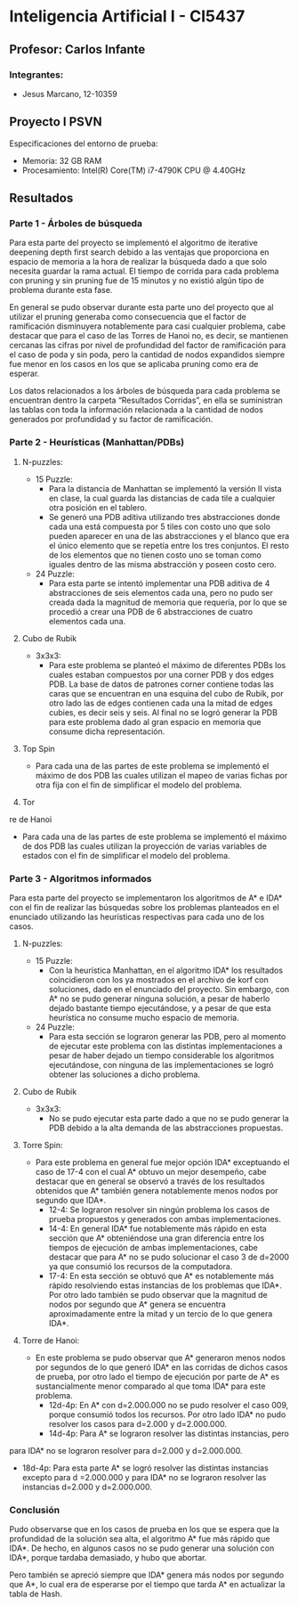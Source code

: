 # Inteligencia Artificial I - CI5437
## Profesor: Carlos Infante
### Integrantes:
- Jesus Marcano, 12-10359

## Proyecto I PSVN

Especificaciones del entorno de prueba:
- Memoria: 32 GB RAM
- Procesamiento: Intel(R) Core(TM) i7-4790K CPU @ 4.40GHz

## Resultados

### Parte 1 - Árboles de búsqueda
Para esta parte del proyecto se implementó el algoritmo de iterative deepening depth first search debido a las ventajas que proporciona en espacio de memoria a la hora de realizar la búsqueda dado a que solo necesita guardar la rama actual. El tiempo de corrida para cada problema con pruning y sin pruning fue de 15 minutos y no existió algún tipo de problema durante esta fase.

En general se pudo observar durante esta parte uno del proyecto que al utilizar el pruning generaba como consecuencia que el factor de ramificación disminuyera notablemente para casi cualquier problema, cabe destacar que para el caso de las Torres de Hanoi no, es decir, se mantienen cercanas las cifras por nivel de profundidad del factor de ramificación para el caso de poda y sin poda, pero la cantidad de nodos expandidos siempre fue menor en los casos en los que se aplicaba pruning como era de esperar.

Los datos relacionados a los árboles de búsqueda para cada problema se encuentran dentro la carpeta “Resultados Corridas”, en ella se suministran las tablas con toda la información relacionada a la cantidad de nodos generados por profundidad y su factor de ramificación.

### Parte 2 - Heurísticas (Manhattan/PDBs)

1. N-puzzles:
    - 15 Puzzle:
        - Para la distancia de Manhattan se implementó la versión II vista en clase, la cual guarda las distancias de cada tile a cualquier otra posición en el tablero.
        - Se generó una PDB aditiva utilizando tres abstracciones donde cada una está compuesta por 5 tiles con costo uno que solo pueden aparecer en una de las abstracciones y el blanco que era el único elemento que se repetía entre los tres conjuntos. El resto de los elementos que no tienen costo uno se toman como iguales dentro de las misma abstracción y poseen costo cero.
    - 24 Puzzle:
        - Para esta parte se intentó implementar una PDB aditiva de 4 abstracciones de seis elementos cada una, pero no pudo ser creada dada la magnitud de memoria que requería, por lo que se procedió a crear una PDB de 6 abstracciones de cuatro elementos cada una.

2. Cubo de Rubik
    - 3x3x3:
        - Para este problema se planteó el máximo de diferentes PDBs los cuales estaban compuestos por una corner PDB y dos edges PDB. La base de datos de patrones corner contiene todas las caras que se encuentran en una esquina del cubo de Rubik, por otro lado las de edges contienen cada una la mitad de edges cubies, es decir seis y seis. Al final no se logró generar la PDB para este problema dado al gran espacio en memoria que consume dicha representación.

3. Top Spin
    - Para cada una de las partes de este problema se implementó el máximo de dos PDB las cuales utilizan el mapeo de varias fichas por otra fija con el fin de simplificar el modelo del problema.

4. Tor

re de Hanoi
- Para cada una de las partes de este problema se implementó el máximo de dos PDB las cuales utilizan la proyección de varias variables de estados con el fin de simplificar el modelo del problema.

### Parte 3 - Algoritmos informados

Para esta parte del proyecto se implementaron los algoritmos de A* e IDA* con el fin de realizar las búsquedas sobre los problemas planteados en el enunciado utilizando las heurísticas respectivas para cada uno de los casos.

1. N-puzzles:
    - 15 Puzzle:
        - Con la heurística Manhattan, en el algoritmo IDA* los resultados coincidieron con los ya mostrados en el archivo de korf con soluciones, dado en el enunciado del proyecto. Sin embargo, con A* no se pudo generar ninguna solución, a pesar de haberlo dejado bastante tiempo ejecutándose, y a pesar de que esta heurística no consume mucho espacio de memoria.
    - 24 Puzzle:
        - Para esta sección se lograron generar las PDB, pero al momento de ejecutar este problema con las distintas implementaciones a pesar de haber dejado un tiempo considerable los algoritmos ejecutándose, con ninguna de las implementaciones se logró obtener las soluciones a dicho problema.

2. Cubo de Rubik
    - 3x3x3:
        - No se pudo ejecutar esta parte dado a que no se pudo generar la PDB debido a la alta demanda de las abstracciones propuestas.

3. Torre Spin:
    - Para este problema en general fue mejor opción IDA* exceptuando el caso de 17-4 con el cual A* obtuvo un mejor desempeño, cabe destacar que en general se observó a través de los resultados obtenidos que A* también genera notablemente menos nodos por segundo que IDA*.
        - 12-4: Se lograron resolver sin ningún problema los casos de prueba propuestos y generados con ambas implementaciones.
        - 14-4: En general IDA* fue notablemente más rápido en esta sección que A* obteniéndose una gran diferencia entre los tiempos de ejecución de ambas implementaciones, cabe destacar que para A* no se pudo solucionar el caso 3 de d=2000 ya que consumió los recursos de la computadora.
        - 17-4: En esta sección se obtuvó que A* es notablemente más rápido resolviendo estas instancias de los problemas que IDA*. Por otro lado también se pudo observar que la magnitud de nodos por segundo que A* genera se encuentra aproximadamente entre la mitad y un tercio de lo que genera IDA*.

4. Torre de Hanoi:
    - En este problema se pudo observar que A* generaron menos nodos por segundos de lo que generó IDA* en las corridas de dichos casos de prueba, por otro lado el tiempo de ejecución por parte de A* es sustancialmente menor comparado al que toma IDA* para este problema.
        - 12d-4p: En A* con d=2.000.000 no se pudo resolver el caso 009, porque consumió todos los recursos. Por otro lado IDA* no pudo resolver los casos para d=2.000 y d=2.000.000.
        - 14d-4p: Para A* se lograron resolver las distintas instancias, pero

para IDA* no se lograron resolver para d=2.000 y d=2.000.000.
- 18d-4p: Para esta parte A* se logró resolver las distintas instancias excepto para d =2.000.000 y para IDA* no se lograron resolver las instancias d=2.000 y d=2.000.000.

### Conclusión

Pudo observarse que en los casos de prueba en los que se espera que la profundidad de la solución sea alta, el algoritmo A* fue más rápido que IDA*. De hecho, en algunos casos no se pudo generar una solución con IDA*, porque tardaba demasiado, y hubo que abortar.

Pero también se apreció siempre que IDA* genera más nodos por segundo que A*, lo cual era de esperarse por el tiempo que tarda A* en actualizar la tabla de Hash.